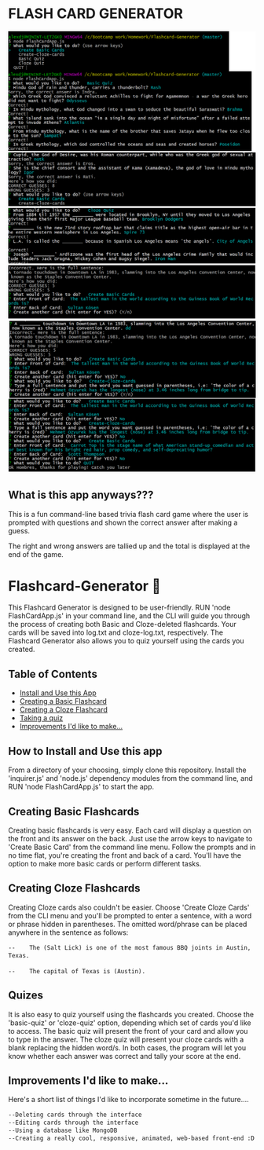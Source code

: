#  ****FLASH CARD GENERATOR****


![alt text](./img/Flashcards1.png)
![alt text](./img/Flashcards2.png)
![alt text](./img/Flashcards3.png)

## What is this app anyways???

This is a fun command-line based trivia flash card game where the user is prompted with questions and shown the correct answer after making a guess. 

The right and wrong answers are tallied up and the total is displayed at the end of the game.

# Flashcard-Generator :card_index:
This Flashcard Generator is designed to be user-friendly.  RUN 'node FlashCardApp.js' in your command line, and the CLI will guide you through the process of creating both Basic and Cloze-deleted flashcards.  Your cards will be saved into log.txt and cloze-log.txt, respectively.  The Flashcard Generator also allows you to quiz yourself using the cards you created.


## Table of Contents

- [Install and Use this App](#how-to-install-and-use-this-app)
- [Creating a Basic Flashcard](#creating-basic-flashcards)
- [Creating a Cloze Flashcard](#creating-cloze-flashcards)
- [Taking a quiz](#quizes)
- [Improvements I'd like to make...](#improvements-i-d-like-to-make)


##  How to Install and Use this app

From a directory of your choosing, simply clone this repository.  Install the 'inquirer.js' and 'node.js' dependency modules from the command line, and RUN 'node FlashCardApp.js' to start the app.


##  Creating Basic Flashcards

Creating basic flashcards is very easy. Each card will display a question on the front and its answer on the back. Just use the arrow keys to navigate to 'Create Basic Card' from the command line menu.  Follow the prompts and in no time flat, you're creating the front and back of a card.  You'll have the option to make more basic cards or perform different tasks.


##  Creating Cloze Flashcards

Creating Cloze cards also couldn't be easier.  Choose 'Create Cloze Cards' from the CLI menu and you'll be prompted to enter a sentence, with a word or phrase hidden in parentheses.  The omitted word/phrase can be placed anywhere in the sentence as follows:

    --    The (Salt Lick) is one of the most famous BBQ joints in Austin, Texas.

    --    The capital of Texas is (Austin).


##  Quizes

It is also easy to quiz yourself using the flashcards you created.  Choose the 'basic-quiz' or 'cloze-quiz' option, depending which set of cards you'd like to access. The basic quiz will present the front of your card and allow you to type in the answer.  The cloze quiz will present your cloze cards with a blank replacing the hidden word/s.  In both cases, the program will let you know whether each answer was correct and tally your score at the end.  


##  Improvements I'd like to make...

Here's a short list of things I'd like to incorporate sometime in the future....

    --Deleting cards through the interface
    --Editing cards through the interface
    --Using a database like MongoDB
    --Creating a really cool, responsive, animated, web-based front-end :D